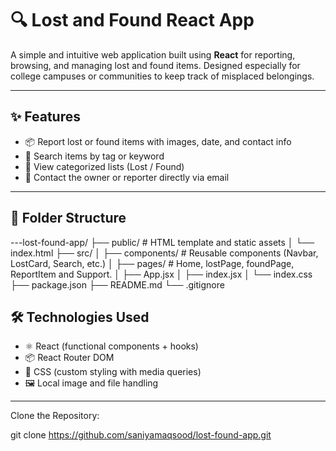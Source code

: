# 🔍 Lost and Found React App

A simple and intuitive web application built using **React** for reporting, browsing, and managing lost and found items. Designed especially for college campuses or communities to keep track of misplaced belongings.

---

## ✨ Features

- 📦 Report lost or found items with images, date, and contact info  
- 🔎 Search items by tag or keyword  
- 📂 View categorized lists (Lost / Found)  
- 💬 Contact the owner or reporter directly via email  


---

## 📁 Folder Structure

---lost-found-app/
├── public/ # HTML template and static assets
│ └── index.html
├── src/
│ ├── components/ # Reusable components (Navbar, LostCard, Search, etc.)
│ ├── pages/ # Home, lostPage, foundPage, ReportItem and Support.
│ ├── App.jsx
│ ├── index.jsx
│ └── index.css
├── package.json
├── README.md
└── .gitignore

## 🛠️ Technologies Used

- ⚛️ React (functional components + hooks)
- 📦 React Router DOM
- 💅 CSS (custom styling with media queries)
- 🖼️ Local image and file handling

---

 Clone the Repository:

git clone https://github.com/saniyamaqsood/lost-found-app.git


